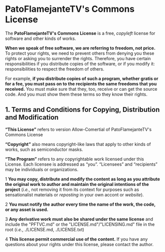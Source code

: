 # PatoFlamejanteTV's Commons License
The **PatoFlamejanteTV's Commons License** is a free, _copyleft_ license for software and other kinds of works.

**When we speak of free software, we are referring to freedom, not price.** To protect your rights, we need to prevent others from denying you these rights or asking you to surrender the rights. Therefore, you have certain responsibilities if you distribute copies of the software, or if you modify it: responsibilities to respect the freedom of others.

For example, **if you distribute copies of such a program, whether gratis or for a fee, you must pass on to the recipients the same freedoms that you received.** You must make sure that they, too, receive or can get the source code. And you must show them these terms so they know their rights.
## 1. Terms and Conditions for Copying, Distribution and Modification

**“This License”** refers to version Allow-Comertial of PatoFlamejanteTV's Commons License

**“Copyright”** also means copyright-like laws that apply to other kinds of works, such as semiconductor masks.

**“The Program”** refers to any copyrightable work licensed under this License. Each licensee is addressed as “you”. “Licensees” and “recipients” may be individuals or organizations.

1 **You may copy, distribute and modify the content as long as you attribute the original work to author and maintain the original intentions of the project** (_i.e._, not removing it from its context for purposes such as sensationalist materials or _reposting_ in your own accont or _website_).

2 **You must notify the author every time the name of the work, the code, or any asset is used.**

3 **Any derivative work must also be shared under the same license** and include the "PFTVC.md" or the "LICENSE.md"/"LICENSING.md" file in the root (_i.e._, ./LICENSE.md, ./LICENSE.txt)

4 **This license permit commercial use of the content.** If you have any questions about your rights under this license, please contact the author.
